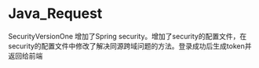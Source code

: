 # Java_Request
SecurityVersionOne
增加了Spring security。增加了security的配置文件，在security的配置文件中修改了解决同源跨域问题的方法。登录成功后生成token并返回给前端
